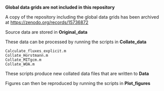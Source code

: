 **Global data grids are not included in this repository**

A copy of the repository including the global data grids has been archived at https://zenodo.org/records/15736872

Source data are stored in **Original_data**

These data can be processed by running the scripts in **Collate_data**

    Calculate_fluxes_explicit.m
    Collate_Horstmann.m
    Collate_MITgcm.m
    Collate_WOA.m

These scripts produce new collated data files that are written to **Data**

Figures can then be reproduced by running the scripts in **Plot_figures**
